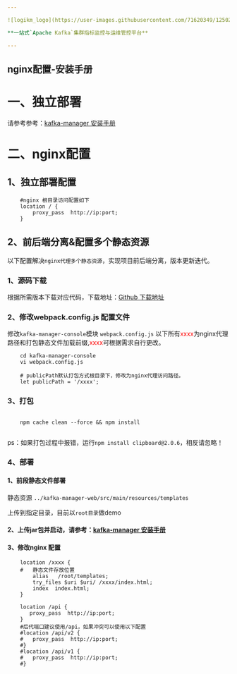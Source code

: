 ```yaml
---

![logikm_logo](https://user-images.githubusercontent.com/71620349/125024570-9e07a100-e0b3-11eb-8ebc-22e73e056771.png)

**一站式`Apache Kafka`集群指标监控与运维管控平台**

--- 
```


## nginx配置-安装手册

# 一、独立部署

请参考参考：[kafka-manager 安装手册](install_guide_cn.md)

# 二、nginx配置

## 1、独立部署配置

```
    #nginx 根目录访问配置如下 
    location / {
        proxy_pass  http://ip:port;
    }  
```

## 2、前后端分离&配置多个静态资源

以下配置解决`nginx代理多个静态资源`，实现项目前后端分离，版本更新迭代。

### 1、源码下载

根据所需版本下载对应代码，下载地址：[Github 下载地址](https://github.com/didi/Logi-KafkaManager)

### 2、修改webpack.config.js 配置文件

修改`kafka-manager-console`模块 `webpack.config.js`
以下所有<font color='red'>xxxx</font>为nginx代理路径和打包静态文件加载前缀,<font color='red'>xxxx</font>可根据需求自行更改。

```
    cd kafka-manager-console
    vi webpack.config.js

    # publicPath默认打包方式根目录下，修改为nginx代理访问路径。 
    let publicPath = '/xxxx';
```

### 3、打包

```
    
    npm cache clean --force && npm install
    
```

ps：如果打包过程中报错，运行`npm install clipboard@2.0.6`，相反请忽略！

### 4、部署

#### 1、前段静态文件部署

静态资源 `../kafka-manager-web/src/main/resources/templates`

上传到指定目录，目前以`root目录`做demo

#### 2、上传jar包并启动，请参考：[kafka-manager 安装手册](install_guide_cn.md)

#### 3、修改nginx 配置

```
    location /xxxx {
    #   静态文件存放位置
        alias   /root/templates;
        try_files $uri $uri/ /xxxx/index.html;
        index  index.html;
    }

    location /api {
       proxy_pass  http://ip:port;
    }
    #后代端口建议使用/api，如果冲突可以使用以下配置
    #location /api/v2 {
    #   proxy_pass  http://ip:port;
    #}
    #location /api/v1 {
    #   proxy_pass  http://ip:port;
    #}
```







